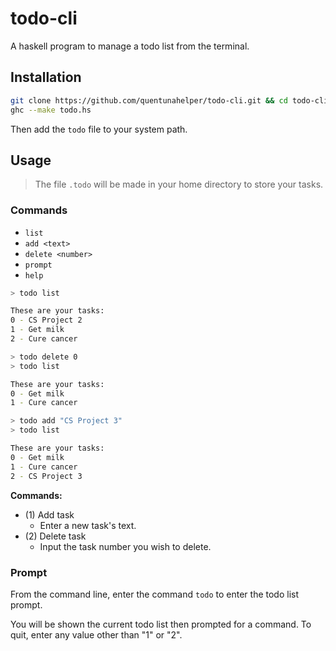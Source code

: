 # todo-cli
A haskell program to manage a todo list from the terminal.

## Installation
```bash
git clone https://github.com/quentunahelper/todo-cli.git && cd todo-cli
ghc --make todo.hs
```

Then add the `todo` file to your system path.

## Usage
> The file `.todo` will be made in your home directory to store your tasks.

### Commands
* `list`
* `add <text>`
* `delete <number>`
* `prompt`
* `help`

```bash
> todo list

These are your tasks:
0 - CS Project 2
1 - Get milk
2 - Cure cancer

> todo delete 0
> todo list

These are your tasks:
0 - Get milk
1 - Cure cancer

> todo add "CS Project 3"
> todo list

These are your tasks:
0 - Get milk
1 - Cure cancer
2 - CS Project 3
```

**Commands:**
* (1) Add task
    * Enter a new task's text.
* (2) Delete task
    * Input the task number you wish to delete.

### Prompt
From the command line, enter the command `todo` to enter the todo list prompt.

You will be shown the current todo list then prompted for a command. To quit, enter any value other than "1" or "2".
